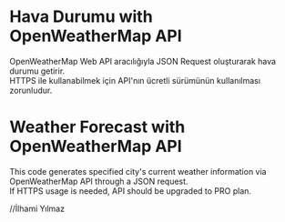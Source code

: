 # Hava Durumu with OpenWeatherMap API

OpenWeatherMap Web API aracılığıyla JSON Request oluşturarak hava durumu getirir.<br />
HTTPS ile kullanabilmek için API'nın ücretli sürümünün kullanılması zorunludur.

# Weather Forecast with OpenWeatherMap API

This code generates specified city's current weather information via OpenWeatherMap API through a JSON request.<br />
If HTTPS usage is needed, API should be upgraded to PRO plan.

//İlhami Yılmaz
